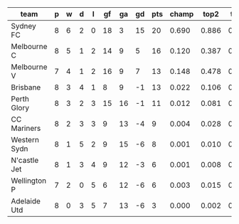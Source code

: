 |     team     | p | w | d | l | gf | ga | gd | pts | champ | top2  | top3  | top4  |  5-7  | bot4  | bot3  | bot2  |
|--------------|---|---|---|---|----|----|----|-----|-------|-------|-------|-------|-------|-------|-------|-------|
| Sydney FC    | 8 | 6 | 2 | 0 | 18 |  3 | 15 |  20 | 0.690 | 0.886 | 0.963 | 0.988 | 0.012 | 0.001 | 0.000 | 0.000|
| Melbourne C  | 8 | 5 | 1 | 2 | 14 |  9 |  5 |  16 | 0.120 | 0.387 | 0.662 | 0.818 | 0.165 | 0.044 | 0.017 | 0.006|
| Melbourne V  | 7 | 4 | 1 | 2 | 16 |  9 |  7 |  13 | 0.148 | 0.478 | 0.707 | 0.846 | 0.140 | 0.032 | 0.014 | 0.004|
| Brisbane     | 8 | 3 | 4 | 1 |  8 |  9 | -1 |  13 | 0.022 | 0.106 | 0.262 | 0.475 | 0.409 | 0.210 | 0.116 | 0.050|
| Perth Glory  | 8 | 3 | 2 | 3 | 15 | 16 | -1 |  11 | 0.012 | 0.081 | 0.203 | 0.377 | 0.453 | 0.291 | 0.170 | 0.084|
| CC Mariners  | 8 | 2 | 3 | 3 |  9 | 13 | -4 |   9 | 0.004 | 0.028 | 0.078 | 0.172 | 0.474 | 0.518 | 0.355 | 0.205|
| Western Sydn | 8 | 1 | 5 | 2 |  9 | 15 | -6 |   8 | 0.001 | 0.010 | 0.035 | 0.090 | 0.385 | 0.687 | 0.525 | 0.345|
| N'castle Jet | 8 | 1 | 3 | 4 |  9 | 12 | -3 |   6 | 0.001 | 0.008 | 0.032 | 0.089 | 0.370 | 0.702 | 0.541 | 0.361|
| Wellington P | 7 | 2 | 0 | 5 |  6 | 12 | -6 |   6 | 0.003 | 0.015 | 0.052 | 0.124 | 0.415 | 0.623 | 0.462 | 0.291|
| Adelaide Utd | 8 | 0 | 3 | 5 |  7 | 13 | -6 |   3 | 0.000 | 0.002 | 0.006 | 0.022 | 0.178 | 0.891 | 0.800 | 0.655|
